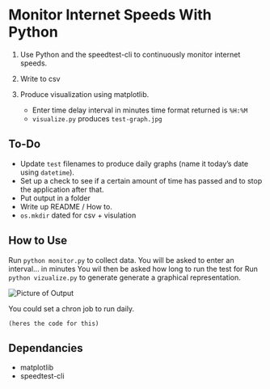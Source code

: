 # Monitor Internet Speeds With Python

1. Use Python and the speedtest-cli to continuously monitor internet speeds.
2. Write to csv
3. Produce visualization using matplotlib.

   - Enter time delay interval in minutes time format returned is `%H:%M`
   - `visualize.py` produces `test-graph.jpg`

## To-Do

- Update `test` filenames to produce daily graphs (name it today’s date using `datetime`).
- Set up a check to see if a certain amount of time has passed and to stop the application after that.
- Put output in a folder
- Write up README / How to.
- `os.mkdir` dated for csv + visulation

## How to Use

Run `python monitor.py` to collect data.
You will be asked to enter an interval... in minutes
You wil then be asked how long to run the test for
Run `python vizualize.py` to generate generate a graphical representation.

![Picture of Output](#)

You could set a chron job to run daily.

`(heres the code for this)`

## Dependancies

- matplotlib
- speedtest-cli
